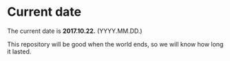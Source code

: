 # Current date

The current date is **2017.10.22.** (YYYY.MM.DD.)

This repository will be good when the world ends, so we will know how long it lasted.